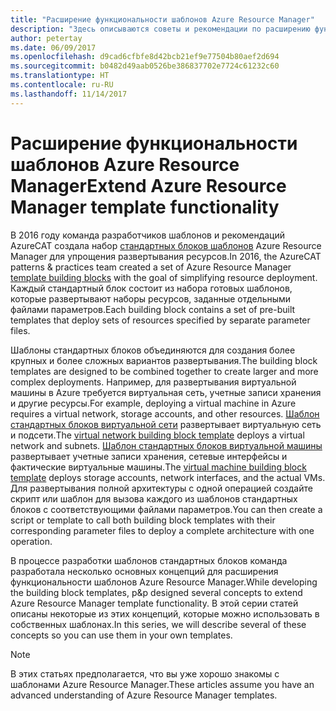 ```yaml
---
title: "Расширение функциональности шаблонов Azure Resource Manager"
description: "Здесь описываются советы и рекомендации по расширению функциональных возможностей шаблонов Azure Resource Manager"
author: petertay
ms.date: 06/09/2017
ms.openlocfilehash: d9cad6cfbfe8d42bcb21ef9e77504b80aef2d694
ms.sourcegitcommit: b0482d49aab0526be386837702e7724c61232c60
ms.translationtype: HT
ms.contentlocale: ru-RU
ms.lasthandoff: 11/14/2017
---
```

# <a name="extend-azure-resource-manager-template-functionality"></a><span data-ttu-id="5d696-103">Расширение функциональности шаблонов Azure Resource Manager</span><span class="sxs-lookup"><span data-stu-id="5d696-103">Extend Azure Resource Manager template functionality</span></span>

<span data-ttu-id="5d696-104">В 2016 году команда разработчиков шаблонов и рекомендаций AzureCAT создала набор [стандартных блоков шаблонов](https://github.com/mspnp/template-building-blocks/wiki) Azure Resource Manager для упрощения развертывания ресурсов.</span><span class="sxs-lookup"><span data-stu-id="5d696-104">In 2016, the AzureCAT patterns & practices team created a set of Azure Resource Manager [template building blocks](https://github.com/mspnp/template-building-blocks/wiki) with the goal of simplifying resource deployment.</span></span> <span data-ttu-id="5d696-105">Каждый стандартный блок состоит из набора готовых шаблонов, которые развертывают наборы ресурсов, заданные отдельными файлами параметров.</span><span class="sxs-lookup"><span data-stu-id="5d696-105">Each building block contains a set of pre-built templates that deploy sets of resources specified by separate parameter files.</span></span>

<span data-ttu-id="5d696-106">Шаблоны стандартных блоков объединяются для создания более крупных и более сложных вариантов развертывания.</span><span class="sxs-lookup"><span data-stu-id="5d696-106">The building block templates are designed to be combined together to create larger and more complex deployments.</span></span> <span data-ttu-id="5d696-107">Например, для развертывания виртуальной машины в Azure требуется виртуальная сеть, учетные записи хранения и другие ресурсы.</span><span class="sxs-lookup"><span data-stu-id="5d696-107">For example, deploying a virtual machine in Azure requires a virtual network, storage accounts, and other resources.</span></span> <span data-ttu-id="5d696-108">[Шаблон стандартных блоков виртуальной сети](https://github.com/mspnp/template-building-blocks/wiki/VNet-(v1)) развертывает виртуальную сеть и подсети.</span><span class="sxs-lookup"><span data-stu-id="5d696-108">The [virtual network building block template](https://github.com/mspnp/template-building-blocks/wiki/VNet-(v1)) deploys a virtual network and subnets.</span></span> <span data-ttu-id="5d696-109">[Шаблон стандартных блоков виртуальной машины](https://github.com/mspnp/template-building-blocks/wiki/Windows-and-Linux-VMs-(v1)) развертывает учетные записи хранения, сетевые интерфейсы и фактические виртуальные машины.</span><span class="sxs-lookup"><span data-stu-id="5d696-109">The [virtual machine building block template](https://github.com/mspnp/template-building-blocks/wiki/Windows-and-Linux-VMs-(v1)) deploys storage accounts, network interfaces, and the actual VMs.</span></span> <span data-ttu-id="5d696-110">Для развертывания полной архитектуры с одной операцией создайте скрипт или шаблон для вызова каждого из шаблонов стандартных блоков с соответствующими файлами параметров.</span><span class="sxs-lookup"><span data-stu-id="5d696-110">You can then create a script or template to call both building block templates with their corresponding parameter files to deploy a complete architecture with one operation.</span></span>

<span data-ttu-id="5d696-111">В процессе разработки шаблонов стандартных блоков команда разработала несколько основных концепций для расширения функциональности шаблонов Azure Resource Manager.</span><span class="sxs-lookup"><span data-stu-id="5d696-111">While developing the building block templates, p&p designed several concepts to extend Azure Resource Manager template functionality.</span></span> <span data-ttu-id="5d696-112">В этой серии статей описаны некоторые из этих концепций, которые можно использовать в собственных шаблонах.</span><span class="sxs-lookup"><span data-stu-id="5d696-112">In this series, we will describe several of these concepts so you can use them in your own templates.</span></span>

> [!NOTE]
> <span data-ttu-id="5d696-113">В этих статьях предполагается, что вы уже хорошо знакомы с шаблонами Azure Resource Manager.</span><span class="sxs-lookup"><span data-stu-id="5d696-113">These articles assume you have an advanced understanding of Azure Resource Manager templates.</span></span>